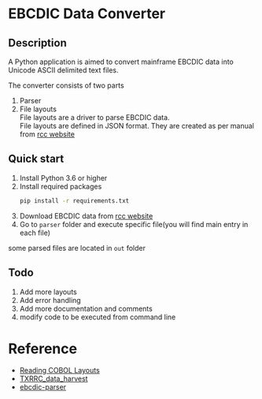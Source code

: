 # EBCDIC Data Converter

## Description

A Python application is aimed to convert mainframe EBCDIC data into Unicode ASCII delimited text files.

The converter consists of two parts

1. Parser
2. File layouts  
   File layouts are a driver to parse EBCDIC data.  
   File layouts are defined in JSON format. They are created as per manual
   from [rcc website](https://www.rrc.texas.gov/resource-center/research/data-sets-available-for-download/#gas-masters)

## Quick start

1. Install Python 3.6 or higher
2. Install required packages
   ```bash
   pip install -r requirements.txt
   ```
3. Download EBCDIC data
   from [rcc website](https://www.rrc.texas.gov/resource-center/research/data-sets-available-for-download/#gas-masters)
4. Go to `parser` folder and execute specific file(you will find main entry in each file)

some parsed files are located in `out` folder


## Todo
1. Add more layouts
2. Add error handling
3. Add more documentation and comments
4. modify code to be executed from command line


# Reference
* [Reading COBOL Layouts](http://www.3480-3590-data-conversion.com/article-reading-cobol-layouts-1.html)
* [TXRRC_data_harvest](https://github.com/mlbelobraydi/TXRRC_data_harvest)
* [ebcdic-parser](https://github.com/larandvit/ebcdic-parser)

